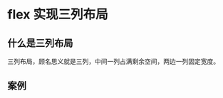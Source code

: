 # flex 实现三列布局

## 什么是三列布局

三列布局，顾名思义就是三列，中间一列占满剩余空间，两边一列固定宽度。

## 案例

<CodePen :id="'mdaEqoV'" title="flex 实现三列布局" />
